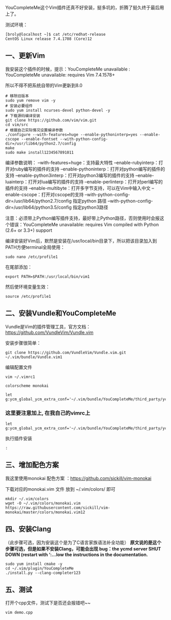 YouCompleteMe这个Vim插件还真不好安装，挺多坑的，折腾了挺久终于最后用上了。

测试环境：

```
[broly@localhost ~]$ cat /etc/redhat-release 
CentOS Linux release 7.4.1708 (Core)12
```

## 一、更新Vim

我安装这个插件的时候，提示：YouCompleteMe unavailable : YouCompleteMe unavailable: requires Vim 7.4.1578+

所以不得不把系统自带的Vim更新到8.0

```
# 移除旧版本
sudo yum remove vim -y
# 安装必要组件
sudo yum install ncurses-devel python-devel -y
# 下载源码编译安装
git clone https://github.com/vim/vim.git
cd vim/src
# 根据自己实际情况设置编译参数
./configure --with-features=huge --enable-pythoninterp=yes --enable-cscope --enable-fontset --with-python-config-dir=/usr/lib64/python2.7/config
make
sudo make install1234567891011
```

编译参数说明：
–with-features=huge：支持最大特性
–enable-rubyinterp：打开对ruby编写的插件的支持
–enable-pythoninterp：打开对python编写的插件的支持
–enable-python3interp：打开对python3编写的插件的支持
–enable-luainterp：打开对lua编写的插件的支持
–enable-perlinterp：打开对perl编写的插件的支持
–enable-multibyte：打开多字节支持，可以在Vim中输入中文
–enable-cscope：打开对cscope的支持
–with-python-config-dir=/usr/lib64/python2.7/config 指定python 路径
–with-python-config-dir=/usr/lib64/python3.5/config 指定python3路径

注意：必须带上Python编写插件支持，最好带上Python路径，否则使用时会报这个错误：YouCompleteMe unavailable: requires Vim compiled with Python (2.6+ or 3.3+) support

编译安装好Vim后，默然是安装在/usr/local/bin目录下，所以把该目录加入到PATH方便terminal全局使用：

```
sudo nano /etc/profile1
```

在尾部添加：

```
export PATH=$PATH:/usr/local/bin/vim1
```

然后使环境变量生效：

```
source /etc/profile1
```

## 二、安装Vundle和YouCompleteMe

Vundle是Vim的插件管理工具，官方文档：https://github.com/VundleVim/Vundle.vim

安装步骤很简单：

```
git clone https://github.com/VundleVim/Vundle.vim.git ~/.vim/bundle/Vundle.vim1
```

编辑配置文件

```
vim ~/.vimrc1

colorscheme monokai

let g:ycm_global_ycm_extra_conf='~/.vim/bundle/YouCompleteMe/third_party/ycmd/cpp/ycm/.ycm_extra_conf.py'12345678910111213141516171819202122232425262728293031323334353637383940414243444546474849505152
```

### **这里要注意加上, 在我自己的vimrc上**

```
let g:ycm_global_ycm_extra_conf='~/.vim/bundle/YouCompleteMe/third_party/ycmd/cpp/ycm/.ycm_extra_conf.py'1
```

执行插件安装

```
:
```

## 三、增加配色方案

我这里使用monokai 配色方案 ：https://github.com/sickill/vim-monokai

下载对应的monokai.vim 文件 放到 ~/.vim/colors/ 即可

```
mkdir ~/.vim/colors
wget -O ~/.vim/colors/monokai.vim https://raw.githubusercontent.com/sickill/vim-monokai/master/colors/monokai.vim12
```

## 四、安装Clang

（此步骤可选，因为安装这个是为了C语言家族语法补全功能）
**原文说的是这个步骤可选，但是如果不安装Clang，可能会出现 bug：the ycmd server SHUT DOWN (restart with ‘:…low the instructions in the documentation.**

```
sudo yum install cmake -y
cd ~/.vim/plugin/YouCompleteMe  
./install.py --clang-completer123
```

## 五、测试

打开个cpp文件，测试下是否还会报错吧~~

```
vim demo.cpp
```